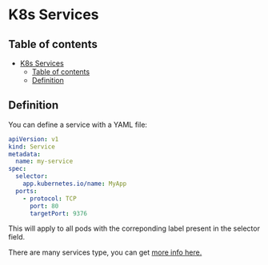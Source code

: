 # K8s Services

## Table of contents

- [K8s Services](#k8s-services)
  - [Table of contents](#table-of-contents)
  - [Definition](#definition)

## Definition

You can define a service with a YAML file:

```yaml
apiVersion: v1
kind: Service
metadata:
  name: my-service
spec:
  selector:
    app.kubernetes.io/name: MyApp
  ports:
    - protocol: TCP
      port: 80
      targetPort: 9376
```

This will apply to all pods with the correponding label present in the selector field.

There are many services type, you can get [more info here.](https://kubernetes.io/docs/concepts/services-networking/service)
